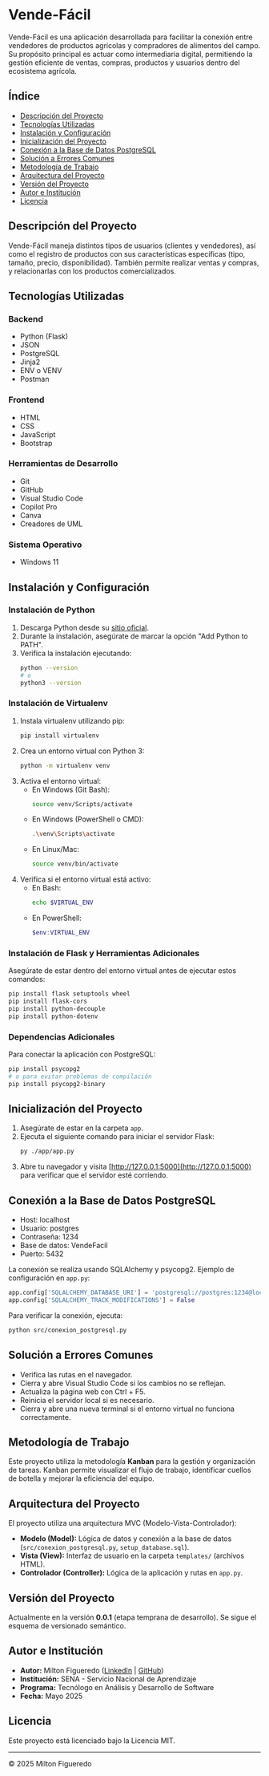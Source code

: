 # Vende-Fácil

Vende-Fácil es una aplicación desarrollada para facilitar la conexión entre vendedores de productos agrícolas y compradores de alimentos del campo. Su propósito principal es actuar como intermediaria digital, permitiendo la gestión eficiente de ventas, compras, productos y usuarios dentro del ecosistema agrícola.

## Índice
- [Descripción del Proyecto](#descripción-del-proyecto)
- [Tecnologías Utilizadas](#tecnologías-utilizadas)
- [Instalación y Configuración](#instalación-y-configuración)
- [Inicialización del Proyecto](#inicialización-del-proyecto)
- [Conexión a la Base de Datos PostgreSQL](#conexión-a-la-base-de-datos-postgresql)
- [Solución a Errores Comunes](#solución-a-errores-comunes)
- [Metodología de Trabajo](#metodología-de-trabajo)
- [Arquitectura del Proyecto](#arquitectura-del-proyecto)
- [Versión del Proyecto](#versión-del-proyecto)
- [Autor e Institución](#autor-e-institución)
- [Licencia](#licencia)

## Descripción del Proyecto
Vende-Fácil maneja distintos tipos de usuarios (clientes y vendedores), así como el registro de productos con sus características específicas (tipo, tamaño, precio, disponibilidad). También permite realizar ventas y compras, y relacionarlas con los productos comercializados.

## Tecnologías Utilizadas
### Backend
- Python (Flask)
- JSON
- PostgreSQL
- Jinja2
- ENV o VENV
- Postman

### Frontend
- HTML
- CSS
- JavaScript
- Bootstrap

### Herramientas de Desarrollo
- Git
- GitHub
- Visual Studio Code
- Copilot Pro
- Canva
- Creadores de UML

### Sistema Operativo
- Windows 11

## Instalación y Configuración
### Instalación de Python
1. Descarga Python desde su [sitio oficial](https://www.python.org/downloads/).
2. Durante la instalación, asegúrate de marcar la opción "Add Python to PATH".
3. Verifica la instalación ejecutando:
   ```bash
   python --version
   # o
   python3 --version
   ```

### Instalación de Virtualenv
1. Instala virtualenv utilizando pip:
   ```bash
   pip install virtualenv
   ```
2. Crea un entorno virtual con Python 3:
   ```bash
   python -m virtualenv venv
   ```
3. Activa el entorno virtual:
   - En Windows (Git Bash):
     ```bash
     source venv/Scripts/activate
     ```
   - En Windows (PowerShell o CMD):
     ```bash
     .\venv\Scripts\activate
     ```
   - En Linux/Mac:
     ```bash
     source venv/bin/activate
     ```
4. Verifica si el entorno virtual está activo:
   - En Bash:
     ```bash
     echo $VIRTUAL_ENV
     ```
   - En PowerShell:
     ```powershell
     $env:VIRTUAL_ENV
     ```

### Instalación de Flask y Herramientas Adicionales
Asegúrate de estar dentro del entorno virtual antes de ejecutar estos comandos:
```bash
pip install flask setuptools wheel
pip install flask-cors
pip install python-decouple
pip install python-dotenv
```

### Dependencias Adicionales
Para conectar la aplicación con PostgreSQL:
```bash
pip install psycopg2
# o para evitar problemas de compilación
pip install psycopg2-binary
```

## Inicialización del Proyecto
1. Asegúrate de estar en la carpeta `app`.
2. Ejecuta el siguiente comando para iniciar el servidor Flask:
   ```bash
   py ./app/app.py
   ```
3. Abre tu navegador y visita [http://127.0.0.1:5000](http://127.0.0.1:5000) para verificar que el servidor esté corriendo.

## Conexión a la Base de Datos PostgreSQL
- Host: localhost
- Usuario: postgres
- Contraseña: 1234
- Base de datos: VendeFacil
- Puerto: 5432

La conexión se realiza usando SQLAlchemy y psycopg2. Ejemplo de configuración en `app.py`:
```python
app.config['SQLALCHEMY_DATABASE_URI'] = 'postgresql://postgres:1234@localhost:5432/VendeFacil'
app.config['SQLALCHEMY_TRACK_MODIFICATIONS'] = False
```
Para verificar la conexión, ejecuta:
```bash
python src/conexion_postgresql.py
```

## Solución a Errores Comunes
- Verifica las rutas en el navegador.
- Cierra y abre Visual Studio Code si los cambios no se reflejan.
- Actualiza la página web con Ctrl + F5.
- Reinicia el servidor local si es necesario.
- Cierra y abre una nueva terminal si el entorno virtual no funciona correctamente.

## Metodología de Trabajo
Este proyecto utiliza la metodología **Kanban** para la gestión y organización de tareas. Kanban permite visualizar el flujo de trabajo, identificar cuellos de botella y mejorar la eficiencia del equipo.

## Arquitectura del Proyecto
El proyecto utiliza una arquitectura MVC (Modelo-Vista-Controlador):
- **Modelo (Model):** Lógica de datos y conexión a la base de datos (`src/conexion_postgresql.py`, `setup_database.sql`).
- **Vista (View):** Interfaz de usuario en la carpeta `templates/` (archivos HTML).
- **Controlador (Controller):** Lógica de la aplicación y rutas en `app.py`.

## Versión del Proyecto
Actualmente en la versión **0.0.1** (etapa temprana de desarrollo). Se sigue el esquema de versionado semántico.

## Autor e Institución
- **Autor:** Milton Figueredo ([LinkedIn](#) | [GitHub](#))
- **Institución:** SENA - Servicio Nacional de Aprendizaje
- **Programa:** Tecnólogo en Análisis y Desarrollo de Software
- **Fecha:** Mayo 2025

## Licencia
Este proyecto está licenciado bajo la Licencia MIT.

---

© 2025 Milton Figueredo

